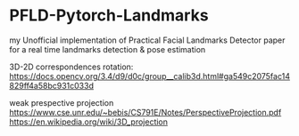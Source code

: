 # PFLD-Pytorch-Landmarks
my Unofficial implementation of Practical Facial Landmarks Detector paper for a real time landmarks detection &amp; pose estimation




3D-2D correspondences rotation:
https://docs.opencv.org/3.4/d9/d0c/group__calib3d.html#ga549c2075fac14829ff4a58bc931c033d

weak prespective projection
https://www.cse.unr.edu/~bebis/CS791E/Notes/PerspectiveProjection.pdf
https://en.wikipedia.org/wiki/3D_projection
